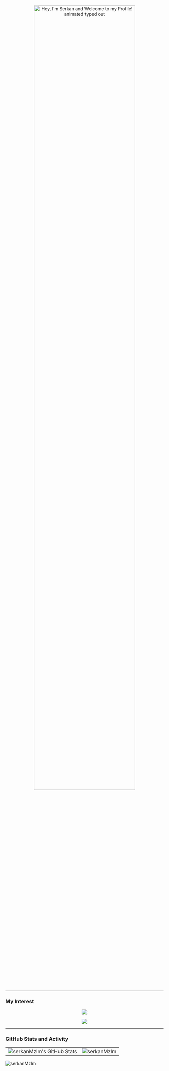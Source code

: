 <div align="center">
  <img src="https://readme-typing-svg.demolab.com?font=Fira+Code&size=32&duration=2800&pause=2000&color=A9FEF7&center=true&vCenter=true&width=940&lines=Hey%2C+I'm+Serkan+and+Welcome+to+my+Profile!" alt="Hey, I'm Serkan and Welcome to my Profile! animated typed out" width="80%" align="middle"/>
</div>


---

### My Interest

<p align="center">
  <a href="https://skillicons.dev">
    <img src="https://skillicons.dev/icons?i=c,cpp,py,matlab,qt,cmake,bash" />
  </a>
</p>
<p align="center">
  <a href="https://skillicons.dev">
    <img src="https://skillicons.dev/icons?i=linux,ros,raspberrypi,arduino,git,github,vscode" />
  </a>
</p> 

---
### GitHub Stats and Activity
<table>
  <tr>
    <td>
      <img alt="serkanMzlm's GitHub Stats" src="https://github-readme-stats.vercel.app/api?username=serkanMzlm&show_icons=true&include_all_commits=true&count_private=true&title_color=ff652f&icon_color=FFE400&bg_color=09131B&text_color=ffffff&border_color=0c1a25" />
    </td>
     <td>
      <img align="center" src="https://github-readme-streak-stats.herokuapp.com/?user=serkanMzlm&theme=dark" alt="serkanMzlm" />
    </td>
  </tr>
  </tr>
  <tr>
</table>

<p>
   <img align="top" src="https://github-readme-stats.vercel.app/api/top-langs/?username=serkanMzlm&title_color=ff652f&icon_color=FFE400&bg_color=09131B&text_color=ffffff&border_color=0c1a25&card_width=990&langs_count=5" alt="serkanMzlm" />

</p>
<!--
<div align="center">
  <img src="https://github-readme-activity-graph.vercel.app/graph?username=serkanMzlm&custom_title=serkanMzlm's%20GitHub%20Activity%20Graph&bg_color=0c1a25&color=A9FEF7&line=626069&point=F8D847&area_color=FE428E&title_color=FE428E&area=true" alt="serkanMzlm's Github Activity Graph" width="99%">
</div>

